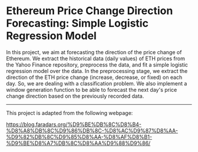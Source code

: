# Ethereum Price Change Direction Forecasting: Simple Logistic Regression Model


In this project, we aim at forecasting the direction of the price change of Ethereum. We extract the historical data (daily values) of ETH prices from the Yahoo Finance repository, preprocess the data, and fit a simple logistic regression model over the data. In the preprocessing stage, we extract the direction of the ETH price change (increase, decrease, or fixed) on each day. So, we are dealing with a classification problem. We also implement a window generation function to be able to forecast the next day's price change direction based on the previously recorded data.


-----------------------------------------------------
This project is adapted from the following webpage:

https://blog.faradars.org/%D9%BE%DB%8C%D8%B4-%D8%A8%DB%8C%D9%86%DB%8C-%D8%AC%D9%87%D8%AA-%D9%82%DB%8C%D9%85%D8%AA-%D8%AF%D8%B1-%D9%BE%D8%A7%DB%8C%D8%AA%D9%88%D9%86/